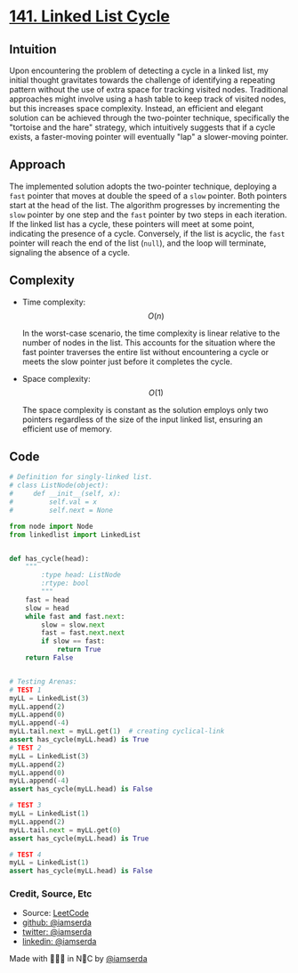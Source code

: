 # [141. Linked List Cycle](https://leetcode.com/problems/linked-list-cycle/description/)

## Intuition

Upon encountering the problem of detecting a cycle in a linked list, my initial thought gravitates towards the challenge of identifying a repeating pattern without the use of extra space for tracking visited nodes. Traditional approaches might involve using a hash table to keep track of visited nodes, but this increases space complexity. Instead, an efficient and elegant solution can be achieved through the two-pointer technique, specifically the "tortoise and the hare" strategy, which intuitively suggests that if a cycle exists, a faster-moving pointer will eventually "lap" a slower-moving pointer.

## Approach

The implemented solution adopts the two-pointer technique, deploying a `fast` pointer that moves at double the speed of a `slow` pointer. Both pointers start at the head of the list. The algorithm progresses by incrementing the `slow` pointer by one step and the `fast` pointer by two steps in each iteration. If the linked list has a cycle, these pointers will meet at some point, indicating the presence of a cycle. Conversely, if the list is acyclic, the `fast` pointer will reach the end of the list (`null`), and the loop will terminate, signaling the absence of a cycle.

## Complexity

- Time complexity: $$O(n)$$

  In the worst-case scenario, the time complexity is linear relative to the number of nodes in the list. This accounts for the situation where the fast pointer traverses the entire list without encountering a cycle or meets the slow pointer just before it completes the cycle.

- Space complexity: $$O(1)$$

  The space complexity is constant as the solution employs only two pointers regardless of the size of the input linked list, ensuring an efficient use of memory.

## Code

```python
# Definition for singly-linked list.
# class ListNode(object):
#     def __init__(self, x):
#         self.val = x
#         self.next = None

from node import Node
from linkedlist import LinkedList


def has_cycle(head):
    """
        :type head: ListNode
        :rtype: bool
        """
    fast = head
    slow = head
    while fast and fast.next:
        slow = slow.next
        fast = fast.next.next
        if slow == fast:
            return True
    return False


# Testing Arenas:
# TEST 1
myLL = LinkedList(3)
myLL.append(2)
myLL.append(0)
myLL.append(-4)
myLL.tail.next = myLL.get(1)  # creating cyclical-link
assert has_cycle(myLL.head) is True
# TEST 2
myLL = LinkedList(3)
myLL.append(2)
myLL.append(0)
myLL.append(-4)
assert has_cycle(myLL.head) is False

# TEST 3
myLL = LinkedList(1)
myLL.append(2)
myLL.tail.next = myLL.get(0)
assert has_cycle(myLL.head) is True

# TEST 4
myLL = LinkedList(1)
assert has_cycle(myLL.head) is False

```

### Credit, Source, Etc

- Source: [LeetCode](https://leetcode.com/problems/linked-list-cycle/description/)
- [github:  @iamserda](https://github.com/iamserda)
- [twitter: @iamserda](https://twitter.com/iamserda)
- [linkedin:    @iamserda](https://linkedin.com/in/iamserda)

Made with 🤍🫶🏿 in N🗽C by [@iamserda](https://www.twitter.com/iamserda)

